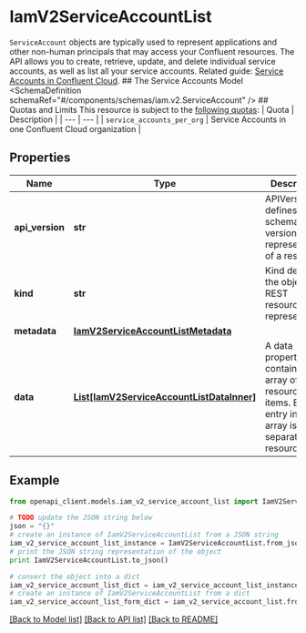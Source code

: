 # IamV2ServiceAccountList

`ServiceAccount` objects are typically used to represent applications and other non-human principals that may access your Confluent resources.  The API allows you to create, retrieve, update, and delete individual service accounts, as well as list all your service accounts.   Related guide: [Service Accounts in Confluent Cloud](https://docs.confluent.io/cloud/current/access-management/service-account.html).  ## The Service Accounts Model <SchemaDefinition schemaRef=\"#/components/schemas/iam.v2.ServiceAccount\" />  ## Quotas and Limits This resource is subject to the [following quotas](https://docs.confluent.io/cloud/current/quotas/overview.html):  | Quota | Description | | --- | --- | | `service_accounts_per_org` | Service Accounts in one Confluent Cloud organization |

## Properties
Name | Type | Description | Notes
------------ | ------------- | ------------- | -------------
**api_version** | **str** | APIVersion defines the schema version of this representation of a resource. | [readonly] 
**kind** | **str** | Kind defines the object this REST resource represents. | [readonly] 
**metadata** | [**IamV2ServiceAccountListMetadata**](IamV2ServiceAccountListMetadata.md) |  | 
**data** | [**List[IamV2ServiceAccountListDataInner]**](IamV2ServiceAccountListDataInner.md) | A data property that contains an array of resource items. Each entry in the array is a separate resource. | 

## Example

```python
from openapi_client.models.iam_v2_service_account_list import IamV2ServiceAccountList

# TODO update the JSON string below
json = "{}"
# create an instance of IamV2ServiceAccountList from a JSON string
iam_v2_service_account_list_instance = IamV2ServiceAccountList.from_json(json)
# print the JSON string representation of the object
print IamV2ServiceAccountList.to_json()

# convert the object into a dict
iam_v2_service_account_list_dict = iam_v2_service_account_list_instance.to_dict()
# create an instance of IamV2ServiceAccountList from a dict
iam_v2_service_account_list_form_dict = iam_v2_service_account_list.from_dict(iam_v2_service_account_list_dict)
```
[[Back to Model list]](../ccloud/README.md#documentation-for-models) [[Back to API list]](../ccloud/README.md#documentation-for-api-endpoints) [[Back to README]](../ccloud/README.md)


